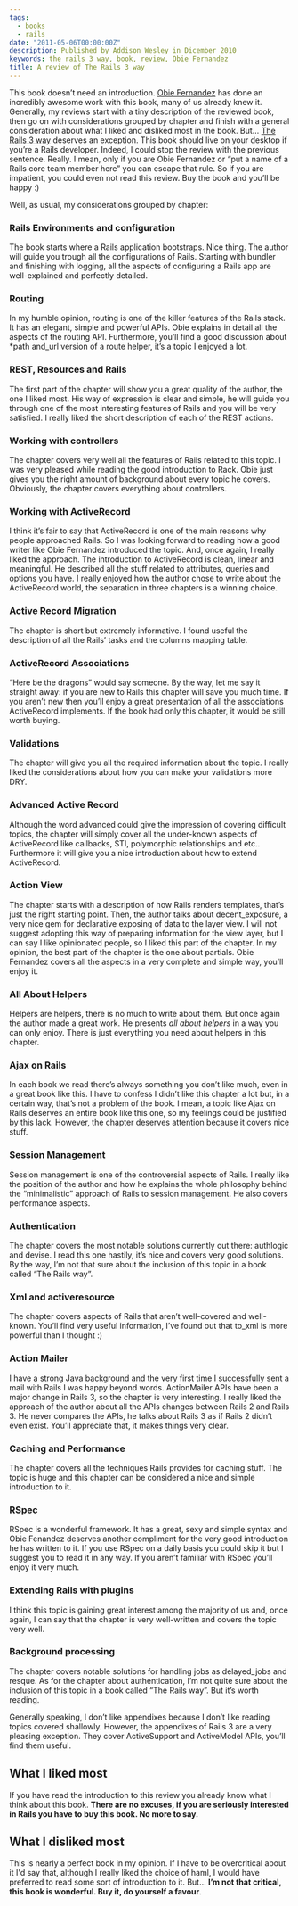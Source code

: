 ```yaml
---
tags:
  - books
  - rails
date: "2011-05-06T00:00:00Z"
description: Published by Addison Wesley in Dicember 2010
keywords: the rails 3 way, book, review, Obie Fernandez
title: A review of The Rails 3 way
---
```


This book doesn’t need an introduction. [Obie
Fernandez](http://obiefernandez.com/) has done an incredibly awesome work with
this book, many of us already knew it. Generally, my reviews start with a tiny
description of the reviewed book, then go on with considerations grouped by
chapter and finish with a general consideration about what I liked and
disliked most in the book. But… [The Rails 3 way](http://tr3w.com/) deserves
an exception. This book should live on your desktop if you’re a Rails
developer. Indeed, I could stop the review with the previous sentence. Really.
I mean, only if you are Obie Fernandez or “put a name of a Rails core team
member here” you can escape that rule. So if you are impatient, you could even
not read this review. Buy the book and you’ll be happy :)

Well, as usual, my considerations grouped by chapter:

### Rails Environments and configuration

The book starts where a Rails application bootstraps. Nice thing. The author
will guide you trough all the configurations of Rails. Starting with bundler
and finishing with logging, all the aspects of configuring a Rails app are
well-explained and perfectly detailed.

### Routing

In my humble opinion, routing is one of the killer features of the Rails
stack. It has an elegant, simple and powerful APIs. Obie explains in detail
all the aspects of the routing API. Furthermore, you’ll find a good discussion
about \*path and_url version of a route helper, it’s a topic I enjoyed a lot.

### REST, Resources and Rails

The first part of the chapter will show you a great quality of the author, the
one I liked most. His way of expression is clear and simple, he will guide you
through one of the most interesting features of Rails and you will be very
satisfied. I really liked the short description of each of the REST actions.

### Working with controllers

The chapter covers very well all the features of Rails related to this topic.
I was very pleased while reading the good introduction to Rack. Obie just
gives you the right amount of background about every topic he covers.
Obviously, the chapter covers everything about controllers.

### Working with ActiveRecord

I think it’s fair to say that ActiveRecord is one of the main reasons why
people approached Rails. So I was looking forward to reading how a good writer
like Obie Fernandez introduced the topic. And, once again, I really liked the
approach. The introduction to ActiveRecord is clean, linear and meaningful. He
described all the stuff related to attributes, queries and options you have. I
really enjoyed how the author chose to write about the ActiveRecord world, the
separation in three chapters is a winning choice.

### Active Record Migration

The chapter is short but extremely informative. I found useful the description
of all the Rails’ tasks and the columns mapping table.

### ActiveRecord Associations

“Here be the dragons” would say someone. By the way, let me say it straight
away: if you are new to Rails this chapter will save you much time. If you
aren’t new then you’ll enjoy a great presentation of all the associations
ActiveRecord implements. If the book had only this chapter, it would be still
worth buying.

### Validations

The chapter will give you all the required information about the topic. I
really liked the considerations about how you can make your validations more
DRY.

### Advanced Active Record

Although the word advanced could give the impression of covering difficult
topics, the chapter will simply cover all the under-known aspects of
ActiveRecord like callbacks, STI, polymorphic relationships and etc..
Furthermore it will give you a nice introduction about how to extend
ActiveRecord.

### Action View

The chapter starts with a description of how Rails renders templates, that’s
just the right starting point. Then, the author talks about decent_exposure,
a very nice gem for declarative exposing of data to the layer view. I will not
suggest adopting this way of preparing information for the view layer, but I
can say I like opinionated people, so I liked this part of the chapter.
In my opinion, the best part of the chapter is the one about partials. Obie
Fernandez covers all the aspects in a very complete and simple way, you’ll
enjoy it.

### All About Helpers

Helpers are helpers, there is no much to write about them. But once again the
author made a great work. He presents _all about helpers_ in a way you can
only enjoy. There is just everything you need about helpers in this chapter.

### Ajax on Rails

In each book we read there’s always something you don’t like much, even in a
great book like this. I have to confess I didn’t like this chapter a lot but,
in a certain way, that’s not a problem of the book. I mean, a topic like Ajax
on Rails deserves an entire book like this one, so my feelings could be
justified by this lack. However, the chapter deserves attention because it
covers nice stuff.

### Session Management

Session management is one of the controversial aspects of Rails. I really like
the position of the author and how he explains the whole philosophy behind the
“minimalistic” approach of Rails to session management. He also covers
performance aspects.

### Authentication

The chapter covers the most notable solutions currently out there: authlogic
and devise. I read this one hastily, it’s nice and covers very good solutions.
By the way, I’m not that sure about the inclusion of this topic in a book
called “The Rails way”.

### Xml and activeresource

The chapter covers aspects of Rails that aren’t well-covered and well-known.
You’ll find very useful information, I’ve found out that to_xml is more
powerful than I thought :)

### Action Mailer

I have a strong Java background and the very first time I successfully sent a
mail with Rails I was happy beyond words. ActionMailer APIs have been a major
change in Rails 3, so the chapter is very interesting. I really liked the
approach of the author about all the APIs changes between Rails 2 and Rails 3.
He never compares the APIs, he talks about Rails 3 as if Rails 2 didn’t even
exist. You’ll appreciate that, it makes things very clear.

### Caching and Performance

The chapter covers all the techniques Rails provides for caching stuff. The
topic is huge and this chapter can be considered a nice and simple
introduction to it.

### RSpec

RSpec is a wonderful framework. It has a great, sexy and simple syntax and
Obie Fenandez deserves another compliment for the very good introduction he
has written to it. If you use RSpec on a daily basis you could skip it but I
suggest you to read it in any way. If you aren’t familiar with RSpec you’ll
enjoy it very much.

### Extending Rails with plugins

I think this topic is gaining great interest among the majority of us and,
once again, I can say that the chapter is very well-written and covers the
topic very well.

### Background processing

The chapter covers notable solutions for handling jobs as delayed_jobs and
resque. As for the chapter about authentication, I’m not quite sure about the
inclusion of this topic in a book called “The Rails way”. But it’s worth
reading.

Generally speaking, I don’t like appendixes because I don’t like reading
topics covered shallowly. However, the appendixes of Rails 3 are a very
pleasing exception. They cover ActiveSupport and ActiveModel APIs, you’ll find
them useful.

## What I liked most

If you have read the introduction to this review you already know what I think
about this book. **There are no excuses, if you are seriously interested in
Rails you have to buy this book. No more to say.**

## What I disliked most

This is nearly a perfect book in my opinion. If I have to be overcritical
about it I'd say that, although I really liked the choice of haml, I would
have preferred to read some sort of introduction to it. But… **I’m not that
critical, this book is wonderful. Buy it, do yourself a favour**.
